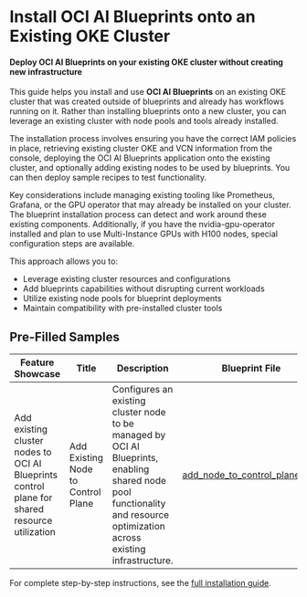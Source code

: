 # Install OCI AI Blueprints onto an Existing OKE Cluster

#### Deploy OCI AI Blueprints on your existing OKE cluster without creating new infrastructure

This guide helps you install and use **OCI AI Blueprints** on an existing OKE cluster that was created outside of blueprints and already has workflows running on it. Rather than installing blueprints onto a new cluster, you can leverage an existing cluster with node pools and tools already installed.

The installation process involves ensuring you have the correct IAM policies in place, retrieving existing cluster OKE and VCN information from the console, deploying the OCI AI Blueprints application onto the existing cluster, and optionally adding existing nodes to be used by blueprints. You can then deploy sample recipes to test functionality.

Key considerations include managing existing tooling like Prometheus, Grafana, or the GPU operator that may already be installed on your cluster. The blueprint installation process can detect and work around these existing components. Additionally, if you have the nvidia-gpu-operator installed and plan to use Multi-Instance GPUs with H100 nodes, special configuration steps are available.

This approach allows you to:

- Leverage existing cluster resources and configurations
- Add blueprints capabilities without disrupting current workloads
- Utilize existing node pools for blueprint deployments
- Maintain compatibility with pre-installed cluster tools

## Pre-Filled Samples

| Feature Showcase                                                                              | Title                              | Description                                                                                                                                                               | Blueprint File                                                   |
| --------------------------------------------------------------------------------------------- | ---------------------------------- | ------------------------------------------------------------------------------------------------------------------------------------------------------------------------- | ---------------------------------------------------------------- |
| Add existing cluster nodes to OCI AI Blueprints control plane for shared resource utilization | Add Existing Node to Control Plane | Configures an existing cluster node to be managed by OCI AI Blueprints, enabling shared node pool functionality and resource optimization across existing infrastructure. | [add_node_to_control_plane.json](add_node_to_control_plane.json) |

For complete step-by-step instructions, see the [full installation guide](../../../INSTALLING_ONTO_EXISTING_CLUSTER_README.md).
